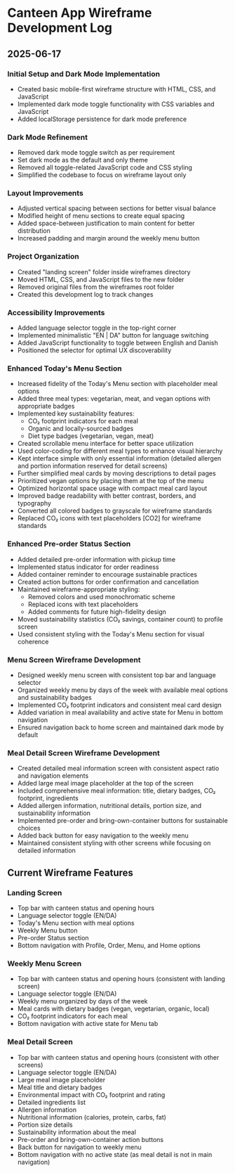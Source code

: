 # Canteen App Wireframe Development Log

## 2025-06-17

### Initial Setup and Dark Mode Implementation
- Created basic mobile-first wireframe structure with HTML, CSS, and JavaScript
- Implemented dark mode toggle functionality with CSS variables and JavaScript
- Added localStorage persistence for dark mode preference

### Dark Mode Refinement
- Removed dark mode toggle switch as per requirement
- Set dark mode as the default and only theme
- Removed all toggle-related JavaScript code and CSS styling
- Simplified the codebase to focus on wireframe layout only

### Layout Improvements
- Adjusted vertical spacing between sections for better visual balance
- Modified height of menu sections to create equal spacing
- Added space-between justification to main content for better distribution
- Increased padding and margin around the weekly menu button

### Project Organization
- Created "landing screen" folder inside wireframes directory
- Moved HTML, CSS, and JavaScript files to the new folder
- Removed original files from the wireframes root folder
- Created this development log to track changes

### Accessibility Improvements
- Added language selector toggle in the top-right corner
- Implemented minimalistic "EN | DA" button for language switching
- Added JavaScript functionality to toggle between English and Danish
- Positioned the selector for optimal UX discoverability

### Enhanced Today's Menu Section
- Increased fidelity of the Today's Menu section with placeholder meal options
- Added three meal types: vegetarian, meat, and vegan options with appropriate badges
- Implemented key sustainability features:
  - CO₂ footprint indicators for each meal
  - Organic and locally-sourced badges
  - Diet type badges (vegetarian, vegan, meat)
- Created scrollable menu interface for better space utilization
- Used color-coding for different meal types to enhance visual hierarchy
- Kept interface simple with only essential information (detailed allergen and portion information reserved for detail screens)
- Further simplified meal cards by moving descriptions to detail pages
- Prioritized vegan options by placing them at the top of the menu
- Optimized horizontal space usage with compact meal card layout
- Improved badge readability with better contrast, borders, and typography
- Converted all colored badges to grayscale for wireframe standards
- Replaced CO₂ icons with text placeholders [CO2] for wireframe standards

### Enhanced Pre-order Status Section
- Added detailed pre-order information with pickup time
- Implemented status indicator for order readiness
- Added container reminder to encourage sustainable practices
- Created action buttons for order confirmation and cancellation
- Maintained wireframe-appropriate styling:
  - Removed colors and used monochromatic scheme
  - Replaced icons with text placeholders
  - Added comments for future high-fidelity design
- Moved sustainability statistics (CO₂ savings, container count) to profile screen
- Used consistent styling with the Today's Menu section for visual coherence

### Menu Screen Wireframe Development
- Designed weekly menu screen with consistent top bar and language selector
- Organized weekly menu by days of the week with available meal options and sustainability badges
- Implemented CO₂ footprint indicators and consistent meal card design
- Added variation in meal availability and active state for Menu in bottom navigation
- Ensured navigation back to home screen and maintained dark mode by default

### Meal Detail Screen Wireframe Development
- Created detailed meal information screen with consistent aspect ratio and navigation elements
- Added large meal image placeholder at the top of the screen
- Included comprehensive meal information: title, dietary badges, CO₂ footprint, ingredients
- Added allergen information, nutritional details, portion size, and sustainability information
- Implemented pre-order and bring-own-container buttons for sustainable choices
- Added back button for easy navigation to the weekly menu
- Maintained consistent styling with other screens while focusing on detailed information

## Current Wireframe Features

### Landing Screen
- Top bar with canteen status and opening hours
- Language selector toggle (EN/DA)
- Today's Menu section with meal options
- Weekly Menu button
- Pre-order Status section
- Bottom navigation with Profile, Order, Menu, and Home options

### Weekly Menu Screen
- Top bar with canteen status and opening hours (consistent with landing screen)
- Language selector toggle (EN/DA)
- Weekly menu organized by days of the week
- Meal cards with dietary badges (vegan, vegetarian, organic, local)
- CO₂ footprint indicators for each meal
- Bottom navigation with active state for Menu tab

### Meal Detail Screen
- Top bar with canteen status and opening hours (consistent with other screens)
- Language selector toggle (EN/DA)
- Large meal image placeholder
- Meal title and dietary badges
- Environmental impact with CO₂ footprint and rating
- Detailed ingredients list
- Allergen information
- Nutritional information (calories, protein, carbs, fat)
- Portion size details
- Sustainability information about the meal
- Pre-order and bring-own-container action buttons
- Back button for navigation to weekly menu
- Bottom navigation with no active state (as meal detail is not in main navigation)
